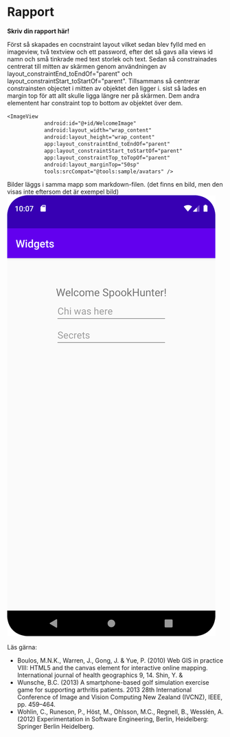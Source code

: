 
# Rapport

**Skriv din rapport här!**

Först så skapades en cocnstraint layout vilket sedan blev fylld med en imageview, två textview och 
ett password, efter det så gavs alla views id namn och små tinkrade med text storlek och text.
Sedan så constrainades centrerat till mitten av skärmen genom användningen av 
layout_constraintEnd_toEndOf="parent" och layout_constraintStart_toStartOf="parent". Tillsammans så
centrerar constrainsten objectet i mitten av objektet den ligger i. sist så lades en margin top för
att allt skulle ligga längre ner på skärmen. Dem andra elementent har constraint top to bottom av 
objektet över dem.

```
<ImageView
            android:id="@+id/WelcomeImage"
            android:layout_width="wrap_content"
            android:layout_height="wrap_content"
            app:layout_constraintEnd_toEndOf="parent"
            app:layout_constraintStart_toStartOf="parent"
            app:layout_constraintTop_toTopOf="parent"
            android:layout_marginTop="50sp"
            tools:srcCompat="@tools:sample/avatars" />
```

Bilder läggs i samma mapp som markdown-filen.
(det finns en bild, men den visas inte eftersom det är exempel bild)
![](ScreenLogScreen.png)

Läs gärna:

- Boulos, M.N.K., Warren, J., Gong, J. & Yue, P. (2010) Web GIS in practice VIII: HTML5 and the canvas element for interactive online mapping. International journal of health geographics 9, 14. Shin, Y. &
- Wunsche, B.C. (2013) A smartphone-based golf simulation exercise game for supporting arthritis patients. 2013 28th International Conference of Image and Vision Computing New Zealand (IVCNZ), IEEE, pp. 459–464.
- Wohlin, C., Runeson, P., Höst, M., Ohlsson, M.C., Regnell, B., Wesslén, A. (2012) Experimentation in Software Engineering, Berlin, Heidelberg: Springer Berlin Heidelberg.
